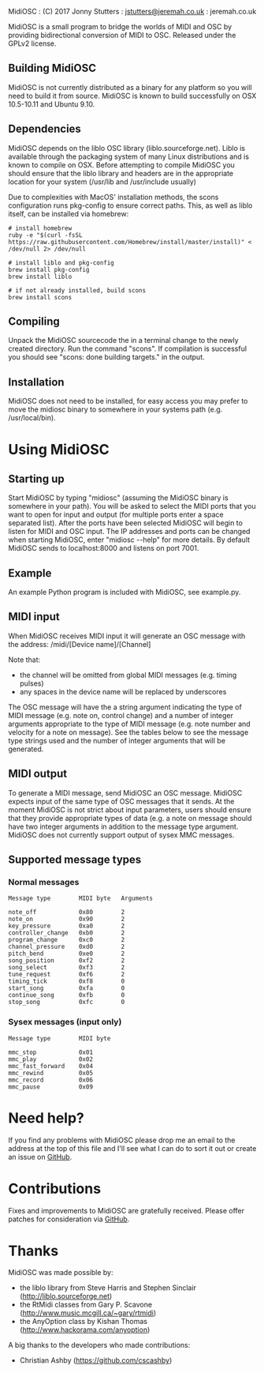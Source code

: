 MidiOSC : (C) 2017 Jonny Stutters : jstutters@jeremah.co.uk : jeremah.co.uk

MidiOSC is a small program to bridge the worlds of MIDI and OSC by providing
bidirectional conversion of MIDI to OSC.  Released under the GPLv2 license.


Building MidiOSC
----------------

MidiOSC is not currently distributed as a binary for any platform so you will
need to build it from source.  MidiOSC is known to build successfully on OSX
10.5-10.11 and Ubuntu 9.10.

Dependencies
------------

MidiOSC depends on the liblo OSC library (liblo.sourceforge.net).  Liblo is
available through the packaging system of many Linux distributions and is known
to compile on OSX.  Before attempting to compile MidiOSC you should ensure that
the liblo library and headers are in the appropriate location for your system
(/usr/lib and /usr/include usually)

Due to complexities with MacOS' installation methods, the scons configuration runs
pkg-config to ensure correct paths. This, as well as liblo itself, can be installed
via homebrew:

    # install homebrew
    ruby -e "$(curl -fsSL https://raw.githubusercontent.com/Homebrew/install/master/install)" < /dev/null 2> /dev/null

    # install liblo and pkg-config
    brew install pkg-config
    brew install liblo

    # if not already installed, build scons
    brew install scons

Compiling
---------

Unpack the MidiOSC sourcecode the in a terminal change to the newly created
directory.  Run the command "scons".  If compilation is successful you should
see "scons: done building targets." in the output.

Installation
------------

MidiOSC does not need to be installed, for easy access you may prefer to move
the midiosc binary to somewhere in your systems path (e.g. /usr/local/bin).


Using MidiOSC
=============

Starting up
-----------

Start MidiOSC by typing "midiosc" (assuming the MidiOSC binary is somewhere in
your path).  You will be asked to select the MIDI ports that you want to open
for input and output (for multiple ports enter a space separated list).  After
the ports have been selected MidiOSC will begin to listen for MIDI and OSC
input.  The IP addresses and ports can be changed when starting MidiOSC, enter
"midiosc --help" for more details.  By default MidiOSC sends to localhost:8000
and listens on port 7001.

Example
-------

An example Python program is included with MidiOSC, see example.py.

MIDI input
----------

When MidiOSC receives MIDI input it will generate an OSC message with the address:
/midi/[Device name]/[Channel]

Note that:
- the channel will be omitted from global MIDI messages (e.g. timing pulses)
- any spaces in the device name will be replaced by underscores

The OSC message will have the a string argument indicating the type of MIDI
message (e.g. note on, control change) and a number of integer arguments
appropriate to the type of MIDI message (e.g. note number and velocity for a
note on message).  See the tables below to see the message type strings used
and the number of integer arguments that will be generated.

MIDI output
-----------

To generate a MIDI message, send MidiOSC an OSC message.  MidiOSC expects input
of the same type of OSC messages that it sends.  At the moment MidiOSC is not
strict about input parameters, users should ensure that they provide
appropriate types of data (e.g. a note on message should have two integer
arguments in addition to the message type argument.  MidiOSC does not currently
support output of sysex MMC messages.

Supported message types
-----------------------

### Normal messages

    Message type		MIDI byte	Arguments

    note_off			0x80		2
    note_on				0x90		2
    key_pressure		0xa0		2
    controller_change	0xb0		2
    program_change		0xc0		2
    channel_pressure	0xd0		2
    pitch_bend			0xe0		2
    song_position		0xf2		2
    song_select			0xf3		2
    tune_request		0xf6		2
    timing_tick			0xf8		0
    start_song			0xfa		0
    continue_song		0xfb		0
    stop_song			0xfc		0

### Sysex messages (input only)

    Message type		MIDI byte

    mmc_stop			0x01
    mmc_play			0x02
    mmc_fast_forward	0x04
    mmc_rewind			0x05
    mmc_record			0x06
    mmc_pause			0x09


Need help?
==========

If you find any problems with MidiOSC please drop me an email to the address at
the top of this file and I'll see what I can do to sort it out or create an issue on
[GitHub](https://github.com/jstutters/MidiOSC/issues).


Contributions
=============

Fixes and improvements to MidiOSC are gratefully received.  Please offer patches for consideration
via [GitHub](https://github.com/jstutters/MidiOSC/issues).


Thanks
======

MidiOSC was made possible by:
- the liblo library from Steve Harris and Stephen Sinclair (http://liblo.sourceforge.net)
- the RtMidi classes from Gary P. Scavone (http://www.music.mcgill.ca/~gary/rtmidi)
- the AnyOption class by Kishan Thomas (http://www.hackorama.com/anyoption)

A big thanks to the developers who made contributions:
- Christian Ashby (https://github.com/cscashby)
